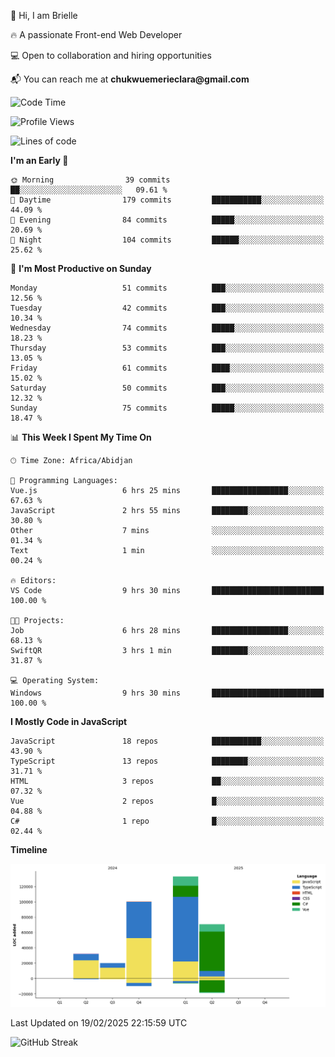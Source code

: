 <div align="left">
  <p>👋 Hi, I am Brielle</p>
  <p>🔥 A passionate Front-end Web Developer</p>
  <p>💻 Open to collaboration and hiring opportunities</p>
  <p>📬 You can reach me at <strong>chukwuemerieclara@gmail.com</strong></p>
</div>


 
 <!--START_SECTION:waka-->
![Code Time](http://img.shields.io/badge/Code%20Time-490%20hrs%2037%20mins-blue)

![Profile Views](http://img.shields.io/badge/Profile%20Views-0-blue)

![Lines of code](https://img.shields.io/badge/From%20Hello%20World%20I%27ve%20Written-292.7%20thousand%20lines%20of%20code-blue)

**I'm an Early 🐤** 

```text
🌞 Morning                39 commits          ██░░░░░░░░░░░░░░░░░░░░░░░   09.61 % 
🌆 Daytime                179 commits         ███████████░░░░░░░░░░░░░░   44.09 % 
🌃 Evening                84 commits          █████░░░░░░░░░░░░░░░░░░░░   20.69 % 
🌙 Night                  104 commits         ██████░░░░░░░░░░░░░░░░░░░   25.62 % 
```
📅 **I'm Most Productive on Sunday** 

```text
Monday                   51 commits          ███░░░░░░░░░░░░░░░░░░░░░░   12.56 % 
Tuesday                  42 commits          ███░░░░░░░░░░░░░░░░░░░░░░   10.34 % 
Wednesday                74 commits          █████░░░░░░░░░░░░░░░░░░░░   18.23 % 
Thursday                 53 commits          ███░░░░░░░░░░░░░░░░░░░░░░   13.05 % 
Friday                   61 commits          ████░░░░░░░░░░░░░░░░░░░░░   15.02 % 
Saturday                 50 commits          ███░░░░░░░░░░░░░░░░░░░░░░   12.32 % 
Sunday                   75 commits          █████░░░░░░░░░░░░░░░░░░░░   18.47 % 
```


📊 **This Week I Spent My Time On** 

```text
🕑︎ Time Zone: Africa/Abidjan

💬 Programming Languages: 
Vue.js                   6 hrs 25 mins       █████████████████░░░░░░░░   67.63 % 
JavaScript               2 hrs 55 mins       ████████░░░░░░░░░░░░░░░░░   30.80 % 
Other                    7 mins              ░░░░░░░░░░░░░░░░░░░░░░░░░   01.34 % 
Text                     1 min               ░░░░░░░░░░░░░░░░░░░░░░░░░   00.24 % 

🔥 Editors: 
VS Code                  9 hrs 30 mins       █████████████████████████   100.00 % 

🐱‍💻 Projects: 
Job                      6 hrs 28 mins       █████████████████░░░░░░░░   68.13 % 
SwiftQR                  3 hrs 1 min         ████████░░░░░░░░░░░░░░░░░   31.87 % 

💻 Operating System: 
Windows                  9 hrs 30 mins       █████████████████████████   100.00 % 
```

**I Mostly Code in JavaScript** 

```text
JavaScript               18 repos            ███████████░░░░░░░░░░░░░░   43.90 % 
TypeScript               13 repos            ████████░░░░░░░░░░░░░░░░░   31.71 % 
HTML                     3 repos             ██░░░░░░░░░░░░░░░░░░░░░░░   07.32 % 
Vue                      2 repos             █░░░░░░░░░░░░░░░░░░░░░░░░   04.88 % 
C#                       1 repo              █░░░░░░░░░░░░░░░░░░░░░░░░   02.44 % 
```



**Timeline**

![Lines of Code chart](https://raw.githubusercontent.com/Brielle28/Brielle28/main/assets/bar_graph.png)


 Last Updated on 19/02/2025 22:15:59 UTC
<!--END_SECTION:waka-->

![GitHub Streak](https://github-readme-streak-stats.herokuapp.com/?user=Brielle28)



